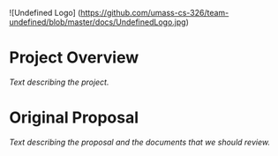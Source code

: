 ![Undefined Logo] (https://github.com/umass-cs-326/team-undefined/blob/master/docs/UndefinedLogo.jpg)

# Project Overview  
*Text describing the project.*

# Original Proposal  
*Text describing the proposal and the documents that we should review.*